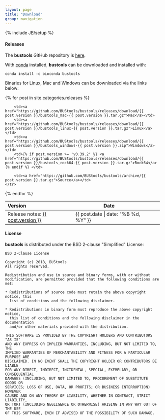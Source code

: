 ```yaml
---
layout: page
title: "Download"
group: navigation
---
```


{% include JB/setup %}


#### Releases

The __bustools__ GitHub repository is [here](https://github.com/BUStools/bustools/).

With [conda](https://conda.io/docs/index.html) installed, __bustools__ can be downloaded and installed with:

```
conda install -c bioconda bustools 
```

Binaries for Linux, Mac and Windows can be downloaded via the links below:

<table class="table">
  <thead>
    <tr>
      <th style="text-align: left">Version</th>
      <th>Date</th>
      <th></th>
      <th></th>
      <th></th>
    </tr>
  </thead>

{% for post in site.categories.releases %}
    <tr>
    	<td>Release notes: <a href="{{ site.url }}/{{ post.url }}">{{ post.version }}</a></td>
    	<td><span class="entry-date"><time datetime="{{ post.date | date_to_xmlschema }}">{{ post.date | date: "%B %d, %Y" }}</time></span></td>

        <td><a href="https://github.com/BUStools/bustools/releases/download/{{ post.version }}/bustools_mac-{{ post.version }}.tar.gz">Mac</a></td>
        <td><a href="https://github.com/BUStools/bustools/releases/download/{{ post.version }}/bustools_linux-{{ post.version }}.tar.gz">Linux</a>  </td>
        <td><a href="https://github.com/BUStools/bustools/releases/download/{{ post.version }}/bustools_windows-{{ post.version }}.zip">Windows</a> </td>
        <td>{% if post.version >= 'v0.39.2' %} <a href="https://github.com/BUStools/bustools/releases/download/{{ post.version }}/bustools_rock64-{{ post.version }}.tar.gz">Rock64</a> {% endif %} </td>
        
        <td><a href="https://github.com/BUStools/bustools/archive/{{ post.version }}.tar.gz">Source</a></td>
    </tr>
{% endfor %}
</table>


#### License

__bustools__ is distributed under the BSD 2-clause "Simplified" License:

~~~
BSD 2-Clause License

Copyright (c) 2018, BUStools
All rights reserved.

Redistribution and use in source and binary forms, with or without
modification, are permitted provided that the following conditions are met:

* Redistributions of source code must retain the above copyright notice, this
  list of conditions and the following disclaimer.

* Redistributions in binary form must reproduce the above copyright notice,
  this list of conditions and the following disclaimer in the documentation
  and/or other materials provided with the distribution.

THIS SOFTWARE IS PROVIDED BY THE COPYRIGHT HOLDERS AND CONTRIBUTORS "AS IS"
AND ANY EXPRESS OR IMPLIED WARRANTIES, INCLUDING, BUT NOT LIMITED TO, THE
IMPLIED WARRANTIES OF MERCHANTABILITY AND FITNESS FOR A PARTICULAR PURPOSE ARE
DISCLAIMED. IN NO EVENT SHALL THE COPYRIGHT HOLDER OR CONTRIBUTORS BE LIABLE
FOR ANY DIRECT, INDIRECT, INCIDENTAL, SPECIAL, EXEMPLARY, OR CONSEQUENTIAL
DAMAGES (INCLUDING, BUT NOT LIMITED TO, PROCUREMENT OF SUBSTITUTE GOODS OR
SERVICES; LOSS OF USE, DATA, OR PROFITS; OR BUSINESS INTERRUPTION) HOWEVER
CAUSED AND ON ANY THEORY OF LIABILITY, WHETHER IN CONTRACT, STRICT LIABILITY,
OR TORT (INCLUDING NEGLIGENCE OR OTHERWISE) ARISING IN ANY WAY OUT OF THE USE
OF THIS SOFTWARE, EVEN IF ADVISED OF THE POSSIBILITY OF SUCH DAMAGE.
~~~
